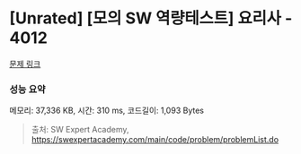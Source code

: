 # [Unrated] [모의 SW 역량테스트] 요리사 - 4012 

[문제 링크](https://swexpertacademy.com/main/code/problem/problemDetail.do?contestProbId=AWIeUtVakTMDFAVH) 

### 성능 요약

메모리: 37,336 KB, 시간: 310 ms, 코드길이: 1,093 Bytes



> 출처: SW Expert Academy, https://swexpertacademy.com/main/code/problem/problemList.do
